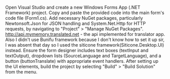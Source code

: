 Open Visual Studio and create a new Windows Forms App (.NET Framework) project. Copy and paste the provided code into the main form's code file (Form1.cs). 
Add necessary NuGet packages, particularly Newtonsoft.Json for JSON handling and System.Net.Http for HTTP requests, by navigating to "Project" > "Manage NuGet Packages".
http://api.mymemory.translated.net - the api implemented for translator app.
Also I didn't use Bunifu framework because I don't know how to set it up sir, I was absent that day so I used the siticone framework(Siticone.Desktop.UI) instead.
Ensure the form designer includes text boxes (textInput and textOutput), dropdown lists (SourceLanguage and TargetLanguage), and a button (buttonTranslate) with appropriate event handlers. 
After setting up the UI elements, build the project by selecting "Build" > "Build Solution" from the menu. 

